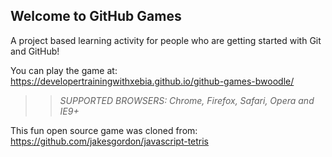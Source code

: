 ## Welcome to GitHub Games

A project based learning activity for people who are getting started with Git and GitHub!

You can play the game at: https://developertrainingwithxebia.github.io/github-games-bwoodle/

>> _*SUPPORTED BROWSERS*: Chrome, Firefox, Safari, Opera and IE9+_

This fun open source game was cloned from: https://github.com/jakesgordon/javascript-tetris
